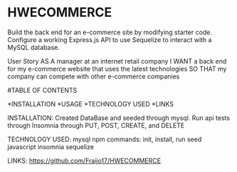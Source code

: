 # HWECOMMERCE

Build the back end for an e-commerce site by modifying starter code. Configure a working Express.js API to use Sequelize to interact with a MySQL database.

User Story
AS A manager at an internet retail company I WANT a back end for my e-commerce website that uses the latest technologies SO THAT my company can compete with other e-commerce companies

#TABLE OF CONTENTS

*INSTALLATION
*USAGE
*TECHNOLOGY USED
*LINKS


INSTALLATION: Created DataBase and seeded through mysql. Run api tests through Insomnia through PUT, POST, CREATE, and DELETE

TECHNOLOGY USED: mysql npm commands: init, install, run seed javascript insomnia sequelize

LINKS:
https://github.com/Fraijo17/HWECOMMERCE

